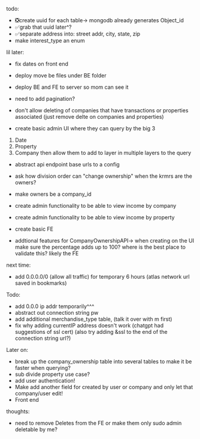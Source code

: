 todo:

- ❎create uuid for each table-> mongodb already generates Object_id
- ✅grab that uuid later^?
- ✅separate address into: street addr, city, state, zip
- make interest_type an enum

lil later:

- fix dates on front end
- deploy move be files under BE folder
- deploy BE and FE to server so mom can see it
- need to add pagination?
- don't allow deleting of companies that have transactions or properties associated (just remove delte on companies and properties)

- create basic admin UI where they can query by the big 3

1. Date
2. Property
3. Company
   then allow them to add to layer in multiple layers to the query

- abstract api endpoint base urls to a config

- ask how division order can "change ownership" when the krmrs are the owners?
- make owners be a company_id
- create admin functionality to be able to view income by company
- create admin functionality to be able to view income by property

- create basic FE
- addtional features for CompanyOwnershipAPI-> when creating on the UI make sure the percentage adds up to 100?
  where is the best place to validate this? likely the FE

next time:

- add 0.0.0.0/0 (allow all traffic) for temporary 6 hours (atlas network url saved in bookmarks)

Todo:

- add 0.0.0 ip addr temporarily^^^
- abstract out connection string pw
- add additional merchandise_type table, (talk it over with m first)
- fix why adding currentIP address doesn't work (chatgpt had suggestions of ssl cert) (also try adding &ssl to the end of the connection string url?)

Later on:

- break up the company_ownership table into several tables to make it be faster when querying?
- sub divide property use case?
- add user authentication!
- Make add another field for created by user or company and only let that company/user edit!
- Front end

thoughts:

- need to remove Deletes from the FE or make them only sudo admin deletable by me?
